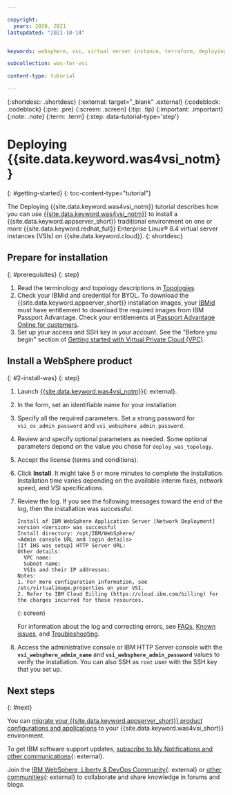 ```yaml
---

copyright:
  years: 2020, 2021
lastupdated: "2021-10-14"


keywords: websphere, vsi, virtual server instance, terraform, deploying

subcollection: was-for-vsi

content-type: tutorial

---
```


{:shortdesc: .shortdesc}
{:external: target="_blank" .external}
{:codeblock: .codeblock}
{:pre: .pre}
{:screen: .screen}
{:tip: .tip}
{:important: .important}
{:note: .note}
{:term: .term}
{:step: data-tutorial-type='step'}


# Deploying {{site.data.keyword.was4vsi_notm}}
{: #getting-started}
{: toc-content-type="tutorial"}

The Deploying {{site.data.keyword.was4vsi_notm}} tutorial describes how you can use [{{site.data.keyword.was4vsi_notm}}](https://{DomainName}/catalog/content/.::1-b9f20fe3-baac-459b-b047-cb4ae9eb46f2-global) to install a {{site.data.keyword.appserver_short}} traditional environment on one or more {{site.data.keyword.redhat_full}} Enterprise Linux&reg; 8.4 virtual server instances (VSIs) on {{site.data.keyword.cloud}}.
{: shortdesc}


## Prepare for installation
{: #prerequisites}
{: step}

1. Read the terminology and topology descriptions in [Topologies](/docs/was-for-vsi?topic=was-for-vsi-topologies).
2. Check your IBMid and credential for BYOL. To download the {{site.data.keyword.appserver_short}} installation images, your [IBMid](https://www.ibm.com/account/) must have entitlement to download the required images from IBM Passport Advantage. Check your entitlements at [Passport Advantage Online for customers](https://www.ibm.com/software/passportadvantage/pao_customer.html).
3. Set up your access and SSH key in your account. See the "Before you begin" section of [Getting started with Virtual Private Cloud (VPC)](https://cloud.ibm.com/docs/vpc?topic=vpc-getting-started#prereqs).


## Install a WebSphere product
{: #2-install-was}
{: step}

1. Launch [{{site.data.keyword.was4vsi_notm}}](https://{DomainName}/catalog/content/.::1-b9f20fe3-baac-459b-b047-cb4ae9eb46f2-global){: external}.
2. In the form, set an identifiable name for your installation.
3. Specify all the required parameters. Set a strong password for `vsi_os_admin_password` and `vsi_websphere_admin_password`.
4. Review and specify optional parameters as needed. Some optional parameters depend on the value you chose for `deploy_was_topology`.
5. Accept the license (terms and conditions).
6. Click **Install**. It might take 5 or more minutes to complete the installation. Installation time varies depending on the available interim fixes, network speed, and VSI specifications.
7. Review the log. If you see the following messages toward the end of the log, then the installation was successful.
   ```text
   Install of IBM WebSphere Application Server [Network Deployment] version <Version> was successful
   Install directory: /opt/IBM/WebSphere/
   <Admin console URL and login details>
   [If IHS was setup] HTTP Server URL:
   Other details:
     VPC name:
     Subnet name:
     VSIs and their IP addresses:
   Notes:
   1. For more configuration information, see /etc/virtualimage.properties on your VSI.
   2. Refer to IBM Cloud Billing (https://cloud.ibm.com/billing) for the charges incurred for these resources.
   ```
   {: screen}


   For information about the log and correcting errors, see [FAQs](/docs/was-for-vsi?topic=was-for-vsi-faq), [Known issues](/docs/was-for-vsi?topic=was-for-vsi-known-issues), and [Troubleshooting](/docs/was-for-vsi?topic=was-for-vsi-troubleshoot).
8. Access the administrative console or IBM HTTP Server console with the **`vsi_websphere_admin_name`** and **`vsi_websphere_admin_password`** values to verify the installation. You can also SSH as `root` user with the SSH key that you set up.


## Next steps
{: #next}

You can [migrate your {{site.data.keyword.appserver_short}} product configurations and applications](/docs/was-for-vsi?topic=was-for-vsi-migrating) to your {{site.data.keyword.was4vsi_short}} environment.

To get IBM software support updates, [subscribe to My Notifications and other communications](https://www.ibm.com/support/pages/node/718119){: external}.

Join the [IBM WebSphere, Liberty & DevOps Community](https://community.ibm.com/community/user/wasdevops/communities/websphere-home){: external} or [other communities](https://community.ibm.com/community/user/sitemap){: external} to collaborate and share knowledge in forums and blogs.
